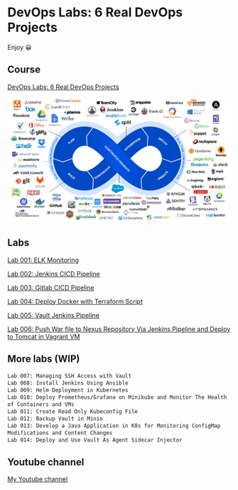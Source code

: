 # DevOps Labs: 6 Real DevOps Projects

Enjoy 😀

## Course

[DevOps Labs: 6 Real DevOps Projects](https://www.udemy.com/course/devops-labs-6-real-devops-projects/)

<a href="https://www.udemy.com/course/devops-labs-6-real-devops-projects/">![DevOps Labs: 6 Real DevOps Projects](image/course_image_6.jpg)</a>

## Labs

[Lab 001: ELK Monitoring](001-ELKMonitoring/README.md)

[Lab 002: Jenkins CICD Pipeline](002-JenkinsCICD/README.md)

[Lab 003: Gitlab CICD Pipeline](003-GitlabCICD/README.md)

[Lab 004: Deploy Docker with Terraform Script](004-TerraformDockerDeployment/README.md)

[Lab 005: Vault Jenkins Pipeline](005-VaultJenkinsCICD/README.md)

[Lab 006: Push War file to Nexus Repository Via Jenkins Pipeline and Deploy to Tomcat in Vagrant VM](006-NexusJenkinsVagrantCICD/README.md)

## More labs (WIP)

```dos
Lab 007: Managing SSH Access with Vault
Lab 008: Install Jenkins Using Ansible
Lab 009: Helm Deployment in Kubernetes
Lab 010: Deploy Prometheus/Grafana on Minikube and Monitor The Health of Containers and VMs
Lab 011: Create Read Only Kubeconfig File
Lab 012: Backup Vault in Minio
Lab 013: Develop a Java Application in K8s for Monitoring ConfigMap Modifications and Content Changes
Lab 014: Deploy and Use Vault As Agent Sidecar Injector
```

## Youtube channel

[My Youtube channel](https://www.youtube.com/@devopswithbrian2283)
